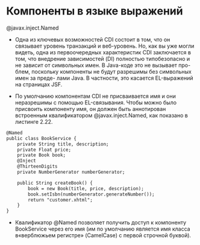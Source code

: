 # Компоненты в языке выражений
@javax.inject.Named
* Одна из ключевых возможностей CDI состоит в том, что он связывает уровень
транзакций и веб-уровень. Но, как вы уже могли видеть, одна из первоочередных
характеристик CDI заключается в том, что внедрение зависимостей (DI) полностью
типобезопасно и не зависит от символьных имен. В Java-коде это не вызывает про-
блем, поскольку компоненты не будут разрешимы без символьных имен за преде-
лами Java. В частности, это касается EL-выражений на страницах JSF.

* По умолчанию компонентам CDI не присваивается имя и они неразрешимы
с помощью EL-связывания. Чтобы можно было присвоить компоненту имя, он
должен быть аннотирован встроенным квалификатором @javax.inject.Named, как
показано в листинге 2.22.
```xml
@Named
public class BookService {
    private String title, description;
    private Float price;
    private Book book;
    @Inject
    @ThirteenDigits
    private NumberGenerator numberGenerator;

    public String createBook() {
        book = new Book(title, price, description);
        book.setIsbn(numberGenerator.generateNumber());
        return "customer.xhtml";
    }
}
```
* Квалификатор @Named позволяет получить доступ к компоненту BookService через
его имя (им по умолчанию является имя класса в«верблюжьем регистре» (CamelCase)
с первой строчной буквой).